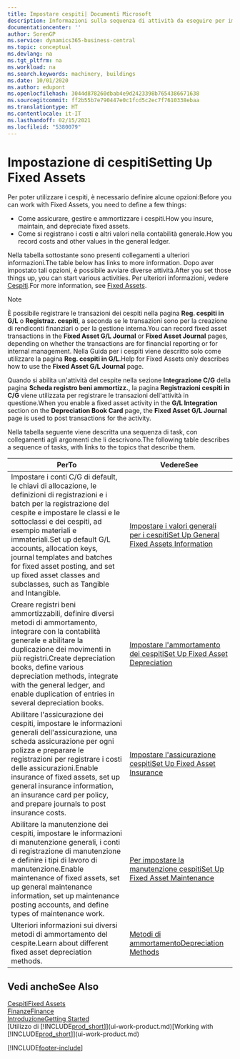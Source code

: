 ```yaml
---
title: Impostare cespiti| Documenti Microsoft
description: Informazioni sulla sequenza di attività da eseguire per impostare i cespiti, ad esempio macchinari o edifici.
documentationcenter: ''
author: SorenGP
ms.service: dynamics365-business-central
ms.topic: conceptual
ms.devlang: na
ms.tgt_pltfrm: na
ms.workload: na
ms.search.keywords: machinery, buildings
ms.date: 10/01/2020
ms.author: edupont
ms.openlocfilehash: 3044d878260dbab4e9d2423398b7654386671638
ms.sourcegitcommit: ff2b55b7e790447e0c1fcd5c2ec7f7610338ebaa
ms.translationtype: HT
ms.contentlocale: it-IT
ms.lasthandoff: 02/15/2021
ms.locfileid: "5380079"
---
```

# <a name="setting-up-fixed-assets"></a><span data-ttu-id="b0982-103">Impostazione di cespiti</span><span class="sxs-lookup"><span data-stu-id="b0982-103">Setting Up Fixed Assets</span></span>
<span data-ttu-id="b0982-104">Per poter utilizzare i cespiti, è necessario definire alcune opzioni:</span><span class="sxs-lookup"><span data-stu-id="b0982-104">Before you can work with Fixed Assets, you need to define a few things:</span></span>  

* <span data-ttu-id="b0982-105">Come assicurare, gestire e ammortizzare i cespiti.</span><span class="sxs-lookup"><span data-stu-id="b0982-105">How you insure, maintain, and depreciate fixed assets.</span></span>  
* <span data-ttu-id="b0982-106">Come si registrano i costi e altri valori nella contabilità generale.</span><span class="sxs-lookup"><span data-stu-id="b0982-106">How you record costs and other values in the general ledger.</span></span>  

<span data-ttu-id="b0982-107">Nella tabella sottostante sono presenti collegamenti a ulteriori informazioni.</span><span class="sxs-lookup"><span data-stu-id="b0982-107">The table below has links to more information.</span></span> <span data-ttu-id="b0982-108">Dopo aver impostato tali opzioni, è possibile avviare diverse attività.</span><span class="sxs-lookup"><span data-stu-id="b0982-108">After you set those things up, you can start various activities.</span></span> <span data-ttu-id="b0982-109">Per ulteriori informazioni, vedere [Cespiti](fa-manage.md).</span><span class="sxs-lookup"><span data-stu-id="b0982-109">For more information, see [Fixed Assets](fa-manage.md).</span></span>  

> [!NOTE]  
>   <span data-ttu-id="b0982-110">È possibile registrare le transazioni dei cespiti nella pagina **Reg. cespiti in G/L** o **Registraz. cespiti**, a seconda se le transazioni sono per la creazione di rendiconti finanziari o per la gestione interna.</span><span class="sxs-lookup"><span data-stu-id="b0982-110">You can record fixed asset transactions in the **Fixed Asset G/L Journal** or **Fixed Asset Journal** pages, depending on whether the transactions are for financial reporting or for internal management.</span></span> <span data-ttu-id="b0982-111">Nella Guida per i cespiti viene descritto solo come utilizzare la pagina **Reg. cespiti in G/L**.</span><span class="sxs-lookup"><span data-stu-id="b0982-111">Help for Fixed Assets only describes how to use the **Fixed Asset G/L Journal** page.</span></span>  

<span data-ttu-id="b0982-112">Quando si abilita un'attività del cespite nella sezione **Integrazione C/G** della pagina **Scheda registro beni ammortizz.**, la pagina **Registrazioni cespiti in C/G** viene utilizzata per registrare le transazioni dell'attività in questione.</span><span class="sxs-lookup"><span data-stu-id="b0982-112">When you enable a fixed asset activity in the **G/L Integration** section on the **Depreciation Book Card** page, the **Fixed Asset G/L Journal** page is used to post transactions for the activity.</span></span>

<span data-ttu-id="b0982-113">Nella tabella seguente viene descritta una sequenza di task, con collegamenti agli argomenti che li descrivono.</span><span class="sxs-lookup"><span data-stu-id="b0982-113">The following table describes a sequence of tasks, with links to the topics that describe them.</span></span>  

| <span data-ttu-id="b0982-114">Per</span><span class="sxs-lookup"><span data-stu-id="b0982-114">To</span></span> | <span data-ttu-id="b0982-115">Vedere</span><span class="sxs-lookup"><span data-stu-id="b0982-115">See</span></span> |
| --- | --- |
| <span data-ttu-id="b0982-116">Impostare i conti C/G di default, le chiavi di allocazione, le definizioni di registrazioni e i batch per la registrazione del cespite e impostare le classi e le sottoclassi e dei cespiti, ad esempio materiali e immateriali.</span><span class="sxs-lookup"><span data-stu-id="b0982-116">Set up default G/L accounts, allocation keys, journal templates and batches for fixed asset posting, and set up fixed asset classes and subclasses, such as Tangible and Intangible.</span></span> |[<span data-ttu-id="b0982-117">Impostare i valori generali per i cespiti</span><span class="sxs-lookup"><span data-stu-id="b0982-117">Set Up General Fixed Assets Information</span></span>](fa-how-setup-general.md) |
| <span data-ttu-id="b0982-118">Creare registri beni ammortizzabili, definire diversi metodi di ammortamento, integrare con la contabilità generale e abilitare la duplicazione dei movimenti in più registri.</span><span class="sxs-lookup"><span data-stu-id="b0982-118">Create depreciation books, define various depreciation methods, integrate with the general ledger, and enable duplication of entries in several depreciation books.</span></span> |[<span data-ttu-id="b0982-119">Impostare l'ammortamento dei cespiti</span><span class="sxs-lookup"><span data-stu-id="b0982-119">Set Up Fixed Asset Depreciation</span></span>](fa-how-setup-depreciation.md) |
| <span data-ttu-id="b0982-120">Abilitare l'assicurazione dei cespiti, impostare le informazioni generali dell'assicurazione, una scheda assicurazione per ogni polizza e preparare le registrazioni per registrare i costi delle assicurazioni.</span><span class="sxs-lookup"><span data-stu-id="b0982-120">Enable insurance of fixed assets, set up general insurance information, an insurance card per policy, and prepare journals to post insurance costs.</span></span> |[<span data-ttu-id="b0982-121">Impostare l'assicurazione cespiti</span><span class="sxs-lookup"><span data-stu-id="b0982-121">Set Up Fixed Asset Insurance</span></span>](fa-how-setup-insurance.md) |
| <span data-ttu-id="b0982-122">Abilitare la manutenzione dei cespiti, impostare le informazioni di manutenzione generali, i conti di registrazione di manutenzione e definire i tipi di lavoro di manutenzione.</span><span class="sxs-lookup"><span data-stu-id="b0982-122">Enable maintenance of fixed assets, set up general maintenance information, set up maintenance posting accounts, and define types of maintenance work.</span></span> |[<span data-ttu-id="b0982-123">Per impostare la manutenzione cespiti</span><span class="sxs-lookup"><span data-stu-id="b0982-123">Set Up Fixed Asset Maintenance</span></span>](fa-how-setup-maintenance.md) |
| <span data-ttu-id="b0982-124">Ulteriori informazioni sui diversi metodi di ammortamento del cespite.</span><span class="sxs-lookup"><span data-stu-id="b0982-124">Learn about different fixed asset depreciation methods.</span></span> |[<span data-ttu-id="b0982-125">Metodi di ammortamento</span><span class="sxs-lookup"><span data-stu-id="b0982-125">Depreciation Methods</span></span>](fa-depreciation-methods.md) |

## <a name="see-also"></a><span data-ttu-id="b0982-126">Vedi anche</span><span class="sxs-lookup"><span data-stu-id="b0982-126">See Also</span></span>
[<span data-ttu-id="b0982-127">Cespiti</span><span class="sxs-lookup"><span data-stu-id="b0982-127">Fixed Assets</span></span>](fa-manage.md)  
[<span data-ttu-id="b0982-128">Finanze</span><span class="sxs-lookup"><span data-stu-id="b0982-128">Finance</span></span>](finance.md)  
[<span data-ttu-id="b0982-129">Introduzione</span><span class="sxs-lookup"><span data-stu-id="b0982-129">Getting Started</span></span>](product-get-started.md)  
<span data-ttu-id="b0982-130">[Utilizzo di [!INCLUDE[prod_short](includes/prod_short.md)]](ui-work-product.md)</span><span class="sxs-lookup"><span data-stu-id="b0982-130">[Working with [!INCLUDE[prod_short](includes/prod_short.md)]](ui-work-product.md)</span></span>


[!INCLUDE[footer-include](includes/footer-banner.md)]
